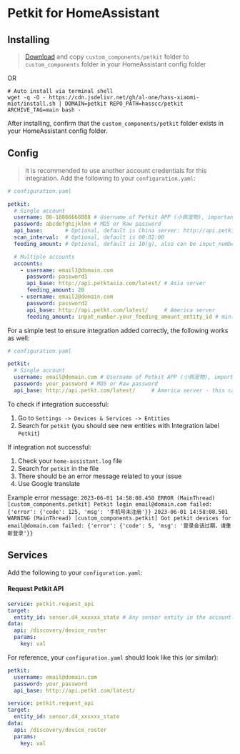 # Petkit for HomeAssistant

## Installing

> [Download](https://github.com/hasscc/petkit/archive/main.zip) and copy `custom_components/petkit` folder to `custom_components` folder in your HomeAssistant config folder

OR

```shell
# Auto install via terminal shell
wget -q -O - https://cdn.jsdelivr.net/gh/al-one/hass-xiaomi-miot/install.sh | DOMAIN=petkit REPO_PATH=hasscc/petkit ARCHIVE_TAG=main bash -
```

After installing, confirm that the `custom_components/petkit` folder exists in your HomeAssistant config folder.

## Config

> It is recommended to use another account credentials for this integration.
  Add the following to your `configuration.yaml`:

```yaml
# configuration.yaml

petkit:
  # Single account
  username: 86-18866668888 # Username of Petkit APP (小佩宠物), important to use country code
  password: abcdefghijklmn # MD5 or Raw password
  api_base:       # Optional, default is China server: http://api.petkit.cn/6/
  scan_interval:  # Optional, default is 00:02:00
  feeding_amount: # Optional, default is 10(g), also can be input_number entity id.

  # Multiple accounts
  accounts:
    - username: email1@domain.com
      password: password1
      api_base: http://api.petktasia.com/latest/ # Asia server
      feeding_amount: 20
    - username: email2@domain.com
      password: password2
      api_base: http://api.petkt.com/latest/     # America server
      feeding_amount: input_number.your_feeding_amount_entity_id # min:10, step:10
```

For a simple test to ensure integration added correctly, the following works as well:

```yaml
# configuration.yaml

petkit:
  # Single account
  username: email@domain.com # Username of Petkit APP (小佩宠物), important to use country code
  password: your_password # MD5 or Raw password
  api_base: http://api.petkt.com/latest/     # America server - this can be changed to any other server
```

To check if integration successful:
1. Go to `Settings -> Devices & Services -> Entities` 
2. Search for `petkit` (you should see new entities with Integration label `Petkit`)

If integration not successful:
1. Check your `home-assistant.log` file
2. Search for `petkit` in the file
3. There should be an error message related to your issue
4. Use Google translate

Example error message:
`2023-06-01 14:58:08.450 ERROR (MainThread) [custom_components.petkit] Petkit login email@domain.com failed: {'error': {'code': 125, 'msg': '手机号未注册'}}
2023-06-01 14:58:08.501 WARNING (MainThread) [custom_components.petkit] Got petkit devices for email@domain.com failed: {'error': {'code': 5, 'msg': '登录会话过期，请重新登录'}}
`

## Services

Add the following to your `configuration.yaml`:

#### Request Petkit API
```yaml
service: petkit.request_api
target:
  entity_id: sensor.d4_xxxxxx_state # Any sensor entity in the account: the Petkit sensor entity ID shown in Settings -> Devices & Services -> Entities
data:
  api: /discovery/device_roster
  params:
    key: val
```

For reference, your `configuration.yaml` should look like this (or similar):

```yaml
petkit:
  username: email@domain.com
  password: your_password 
  api_base: http://api.petkt.com/latest/

service: petkit.request_api
target:
  entity_id: sensor.d4_xxxxxx_state
data:
  api: /discovery/device_roster
  params:
    key: val
```